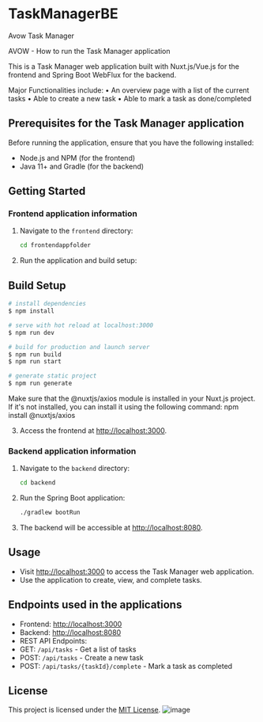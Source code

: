 # TaskManagerBE
Avow Task Manager

AVOW - How to run the Task Manager application

This is a Task Manager web application built with Nuxt.js/Vue.js for the frontend and Spring Boot WebFlux for the backend.

Major Functionalities include:
•	An overview page with a list of the current tasks
•	Able to create a new task
•	Able to mark a task as done/completed

## Prerequisites for the Task Manager application

Before running the application, ensure that you have the following installed:

- Node.js and NPM (for the frontend)
- Java 11+ and Gradle (for the backend)

## Getting Started

### Frontend application information

1. Navigate to the `frontend` directory:

    ```bash
    cd frontendappfolder
    ```

2. Run the application and build setup:

## Build Setup

```bash
# install dependencies
$ npm install

# serve with hot reload at localhost:3000
$ npm run dev

# build for production and launch server
$ npm run build
$ npm run start

# generate static project
$ npm run generate
```
Make sure that the @nuxtjs/axios module is installed in your Nuxt.js project. If it's not installed, you can install it using the following command:
npm install @nuxtjs/axios

3. Access the frontend at [http://localhost:3000](http://localhost:3000).

### Backend application information

1. Navigate to the `backend` directory:

    ```bash
    cd backend
    ```

2. Run the Spring Boot application:

    ```bash
    ./gradlew bootRun
    ```

3. The backend will be accessible at [http://localhost:8080](http://localhost:8080).

## Usage

- Visit [http://localhost:3000](http://localhost:3000) to access the Task Manager web application.
- Use the application to create, view, and complete tasks.

## Endpoints used in the applications

- Frontend: [http://localhost:3000](http://localhost:3000)
- Backend: [http://localhost:8080](http://localhost:8080)
- REST API Endpoints:
- GET: `/api/tasks` - Get a list of tasks
- POST: `/api/tasks` - Create a new task
- POST: `/api/tasks/{taskId}/complete` - Mark a task as completed

## License

This project is licensed under the [MIT License](LICENSE).
![image](https://github.com/nithinj01/TaskmanagerFE/assets/47292784/0df68148-d4bd-46b9-adbb-82b47606bb54)
